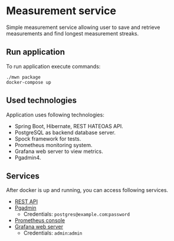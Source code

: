 # Measurement service

Simple measurement service allowing user to save and retrieve measurements and find longest measurement streaks.

## Run application

To run application execute commands:

    ./mwn package
    docker-compose up

## Used technologies

Application uses following technologies:

  * Spring Boot, Hibernate, REST HATEOAS API.
  * PostgreSQL as backend database server.
  * Spock framework for tests.
  * Prometheus monitoring system.
  * Grafana web server to view metrics.
  * Pgadmin4.

## Services

After docker is up and running, you can access following services.

  * [REST API](http://localhost:8081/measurements)
  * [Pgadmin](http://localhost:5050)
    * Credentials: `postgres@example.com`:`password`
  * [Prometheus console](http://localhost:9090)
  * [Grafana web server](http://localhost:3000)
    * Credentials: `admin`:`admin`
